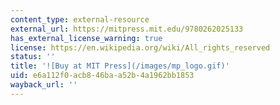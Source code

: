 ```yaml
---
content_type: external-resource
external_url: https://mitpress.mit.edu/9780262025133
has_external_license_warning: true
license: https://en.wikipedia.org/wiki/All_rights_reserved
status: ''
title: '![Buy at MIT Press](/images/mp_logo.gif)'
uid: e6a112f0-acb8-46ba-a52b-4a1962bb1853
wayback_url: ''
---
```

